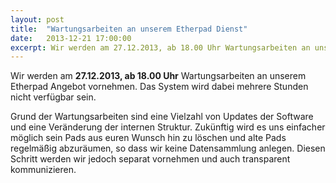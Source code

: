 ```yaml
---
layout: post
title:  "Wartungsarbeiten an unserem Etherpad Dienst"
date:   2013-12-21 17:00:00
excerpt: Wir werden am 27.12.2013, ab 18.00 Uhr Wartungsarbeiten an unserem Etherpad Dienst vornehmen. Das System wird dabei mehrere Stunden nicht verfügbar sein.
---
```


Wir werden am **27.12.2013, ab 18.00 Uhr** Wartungsarbeiten an unserem Etherpad Angebot vornehmen. Das System wird dabei mehrere Stunden nicht verfügbar sein.

Grund der Wartungsarbeiten sind eine Vielzahl von Updates der Software und eine Veränderung der internen Struktur. Zukünftig wird es uns einfacher möglich sein Pads aus euren Wunsch hin zu löschen und alte Pads regelmäßig abzuräumen, so dass wir keine Datensammlung anlegen. Diesen Schritt werden wir jedoch separat vornehmen und auch transparent kommunizieren.
